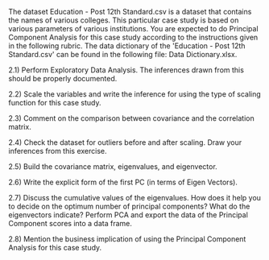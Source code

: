 The dataset Education - Post 12th Standard.csv is a dataset that contains the names of various colleges. This particular case study is based on various parameters of various institutions. You are expected to do Principal Component Analysis for this case study according to the instructions given in the following rubric. The data dictionary of the 'Education - Post 12th Standard.csv' can be found in the following file: Data Dictionary.xlsx.

2.1) Perform Exploratory Data Analysis. The inferences drawn from this should be properly documented.

2.2) Scale the variables and write the inference for using the type of scaling function for this case study.

2.3) Comment on the comparison between covariance and the correlation matrix.

2.4) Check the dataset for outliers before and after scaling. Draw your inferences from this exercise.

2.5) Build the covariance matrix, eigenvalues, and eigenvector.

2.6) Write the explicit form of the first PC (in terms of Eigen Vectors).

2.7) Discuss the cumulative values of the eigenvalues. How does it help you to decide on the optimum number of principal components? What do the eigenvectors indicate? Perform PCA and export the data of the Principal Component scores into a data frame.

2.8) Mention the business implication of using the Principal Component Analysis for this case study.

